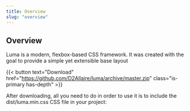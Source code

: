 ```yaml
---
title: Overview
slug: "overview"
---
```


## Overview

Luma is a modern, flexbox-based CSS framework. It was created with the goal to provide a simple yet extensible base layout 

{{< button text="Download" href="https://github.com/D2Allaire/luma/archive/master.zip" class="is-primary has-depth" >}}

After downloading, all you need to do in order to use it is to include the dist/luma.min.css CSS file in your project: